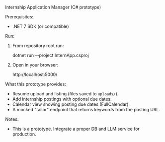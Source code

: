 Internship Application Manager (C# prototype)

Prerequisites:
- .NET 7 SDK (or compatible)

Run:

1. From repository root run:

   dotnet run --project InternApp.csproj

2. Open in your browser:

   http://localhost:5000/

What this prototype provides:
- Resume upload and listing (files saved to `uploads/`).
- Add internship postings with optional due dates.
- Calendar view showing posting due dates (FullCalendar).
- A mocked "tailor" endpoint that returns keywords from the posting URL.

Notes:
- This is a prototype. Integrate a proper DB and LLM service for production.
